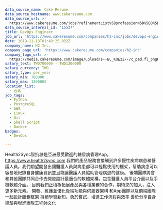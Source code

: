 ```yaml
---
data_source_name: Cake Resume
data_source_hostname: www.cakeresume.com
data_source_url: >-
  https://www.cakeresume.com/jobs?refinementList%5Bprofession%5D%5B0%5D=tech_devops&refi[…]5D=per_year&range%5Bsalary_range%5D%5Bmin%5D=1000000&page=2
data_source_internal_id: '15537'
title: DevOps Engineer
job_url: 'https://www.cakeresume.com/companies/h2-inc/jobs/devops-engineer-092c5c'
date: 2019-11-13T01:40:25.832Z
company_name: H2 Inc.
company_page_url: 'https://www.cakeresume.com/companies/h2-inc'
company_logo_url: >-
  https://media.cakeresume.com/image/upload/s--BC_KQEzZ--/c_pad,fl_png8,h_200,w_200/v1514183770/m0lwq4hgcd921hzdpqam.png
salary_text: TWD700000 - TWD1300000
salary_currency: TWD
salary_type: per_year
salary_min: 700000
salary_max: 1300000
location_list:
  - 台北
job_tags:
  - Python
  - PostgreSQL
  - AWS
  - Linux
  - Git
  - Shell Script
  - Docker
badges:
  - DevOps

---
```


Health2Sync智抗糖是亞洲最受歡迎的糖尿病管理App。 https://www.health2sync.com 我們的產品服務會接觸到許多慢性疾病病患和醫護人員，我們期望開發出讓醫護人員與病患都可以輕鬆使用的框架，幫助病患可以容易地紀錄自身健康資訊並且能讓醫護人員協助管理病患的健康。 後端團隊將會和其他團隊共同合作去開發設計最適合的軟體架構，包含醫護人員平台介面以及手機軟體介面。 目前我們正積極拓展產品與各種業務的合作，期待您的加入，注入更多新元素。 開發、維護並優化後端功能與伺服器架構 和App團隊以及前端團隊一起設計服務框架 持續學習新知，勇於嘗試，增進工作流程與效率 善於分享自身經驗與增進團隊工程師文化